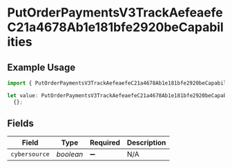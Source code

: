 # PutOrderPaymentsV3TrackAefeaefeC21a4678Ab1e181bfe2920beCapabilities

## Example Usage

```typescript
import { PutOrderPaymentsV3TrackAefeaefeC21a4678Ab1e181bfe2920beCapabilities } from "@dhaba/safepay-ts/models/operations";

let value: PutOrderPaymentsV3TrackAefeaefeC21a4678Ab1e181bfe2920beCapabilities =
  {};
```

## Fields

| Field              | Type               | Required           | Description        |
| ------------------ | ------------------ | ------------------ | ------------------ |
| `cybersource`      | *boolean*          | :heavy_minus_sign: | N/A                |